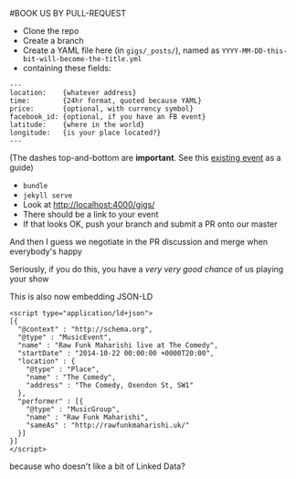 #BOOK US BY PULL-REQUEST

* Clone the repo
* Create a branch
* Create a YAML file here (in `gigs/_posts/`), named as `YYYY-MM-DD-this-bit-will-become-the-title.yml`
* containing these fields:

```
---
location:    {whatever address}
time:        {24hr format, quoted because YAML}
price:       {optional, with currency symbol}
facebook_id: {optional, if you have an FB event}
latitude:    {where in the world}
longitude:   {is your place located?}
---
```

(The dashes top-and-bottom are __important__. See this [existing event](https://github.com/rawfunkmaharishi/rawfunkmaharishi.github.io/blob/master/gigs/_posts/2014-10-22-the-comedy.yml) as a guide)

* `bundle`
* `jekyll serve`
* Look at [http://localhost:4000/gigs/](http://localhost:4000/gigs/)
* There should be a link to your event
* If that looks OK, push your branch and submit a PR onto our master

And then I guess we negotiate in the PR discussion and merge when everybody's happy

Seriously, if you do this, you have a _very very good chance_ of us playing your show

This is also now embedding JSON-LD

```
<script type="application/ld+json">
[{
  "@context" : "http://schema.org",
  "@type" : "MusicEvent",
  "name" : "Raw Funk Maharishi live at The Comedy",
  "startDate" : "2014-10-22 00:00:00 +0000T20:00",
  "location" : {
    "@type" : "Place",
    "name" : "The Comedy",
    "address" : "The Comedy, Oxendon St, SW1"
  },
  "performer" : [{
    "@type" : "MusicGroup",
    "name" : "Raw Funk Maharishi",
    "sameAs" : "http://rawfunkmaharishi.uk/"
  }]
}]
</script>
```

because who doesn't like a bit of Linked Data?
